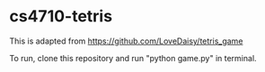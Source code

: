 # cs4710-tetris

This is adapted from https://github.com/LoveDaisy/tetris_game

To run, clone this repository and run "python game.py" in terminal.